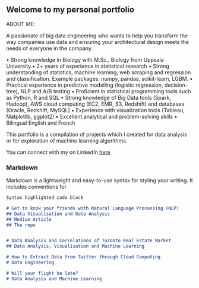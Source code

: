 ## Welcome to my personal portfolio

ABOUT ME:

A passionate of big data engineering who wants to help you transform the way companies use data and ensuring your architectural design meets the needs of everyone in the company.

• Strong knowledge in Biology with M.Sc., Biology from Uppsala University.• 2+ years of experience in statistical research
• Strong understanding of statistics, machine learning, web scraping and regression and classification. Example packages: numpy, pandas, scikit-learn, LGBM.
• Practical experience in predictive modelling (logistic regression, decision- tree), NLP and A/B testing
• Proficient in statistical programming tools such as Python, R and SQL
• Strong knowledge of Big Data tools (Spark, Hadoop), AWS cloud computing (EC2, EMR, S3, Redshift) and databases (Oracle, Redshift, MySQL)
• Experience with visualization tools (Tableau, Matplotlib, ggplot2)
• Excellent analytical and problem-solving skills
• Bilingual English and French 

This portfolio is a compilation of projects which I created for data analysis or for exploration of machine learning algorithms. 

You can connect with my on LinkedIn [here](https://www.linkedin.com/in/risserl/)
 

### Markdown

Markdown is a lightweight and easy-to-use syntax for styling your writing. It includes conventions for

```markdown
Syntax highlighted code block

# Get to know your friends with Natural Language Processing (NLP)
## Data Visualisation and Data Analysis
## Medium Article
## The repo


# Data Analysis and Correlations of Toronto Real Estate Market
## Data Analysis, Visualisation and Machine Learning

# How to Extract Data from Twitter through Cloud Computing
# Data Engineering

# Will your flight be late?
# Data Analysis and Machine Learning
